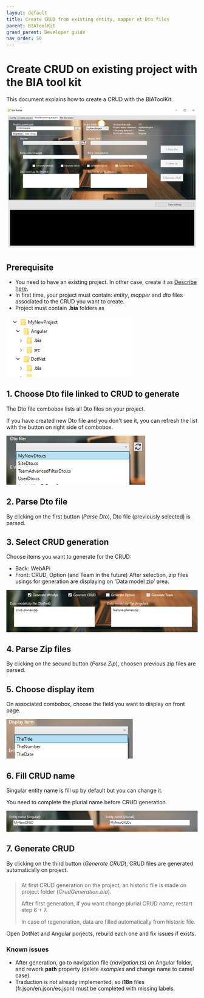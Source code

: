 ```yaml
---
layout: default
title: Create CRUD from existing entity, mapper et Dto files
parent: BIAToolKit
grand_parent: Developer guide
nav_order: 50
---
```


# Create CRUD on existing project with the BIA tool kit
This document explains how to create a CRUD with the BIAToolKit.

![BIAToolKitAddCrud](../../Images/BIAToolKit/AddCRUD.PNG)

## Prerequisite
* You need to have an existing project. In other case, create it as [Describe here](./20-CreateProject.md).
* In first time, your project must contain: *entity*, *mapper* and *dto* files associated to the CRUD you want to create.
* Project must contain **.bia** folders as 
  
![ProjectFolders](../../Images/BIAToolKit/NewProject.PNG)

## 1. Choose Dto file linked to CRUD to generate
The Dto file combobox lists all Dto files on your project. 

If you have created new Dto file and you don't see it, you can refresh the list with the button on right side of combobox.

![DtoFiles](../../Images/BIAToolKit/SelectDto.PNG)

## 2. Parse Dto file
By clicking on the first button (*Parse Dto*), Dto file (previously selected) is parsed.

## 3. Select CRUD generation
Choose items you want to generate for the CRUD:
   * Back: WebAPi
   * Front: CRUD, Option (and Team in the future)
After selection, zip files usings for generation are displaying on 'Data model zip' area.

![CRUDGeneration](../../Images/BIAToolKit/CRUDGeneration.PNG)

## 4. Parse Zip files
By clicking on the secund button (*Parse Zip*), choosen previous zip files are parsed.

## 5. Choose display item
On associated combobox, choose the field you want to display on front page.

![DisplayItem](../../Images/BIAToolKit/SelectDisplayItem.PNG)

## 6. Fill CRUD name
Singular entity name is fill up by default but you can change it. 

You need to complete the plurial name before CRUD generation.

![CRUDName](../../Images/BIAToolKit/CRUDName.PNG)

## 7. Generate CRUD
By clicking on the third button (*Generate CRUD*), CRUD files are generated automatically on project.

###
> At first CRUD generation on the project, an historic file is made on project folder (*CrudGeneration.bia*).
> 
> After first generation, if you want change plurial CRUD name, restart step 6 + 7.
> 
> In case of regeneration, data are filled automatically from historic file.


Open DotNet and Angular porjects, rebuild each one and fix issues if exists.

### Known issues
* After generation, go to navigation file (*navigation.ts*) on Angular folder, and rework **path** property (delete *examples* and change name to camel case).
* Traduction is not already implemented, so **i18n** files (fr.json/en.json/es.json) must be completed with missing labels. 